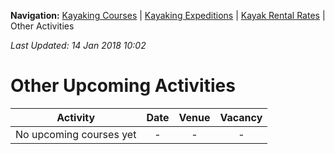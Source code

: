 **Navigation:** [Kayaking Courses](index) &#124; [Kayaking Expeditions](expedition) &#124; [Kayak Rental Rates](rental) &#124; Other Activities

_Last Updated: 14 Jan 2018 10:02_
# Other Upcoming Activities

Activity | Date | Venue | Vacancy
:---:|:---:|:---:|:---:
No upcoming courses yet|-|-|-

